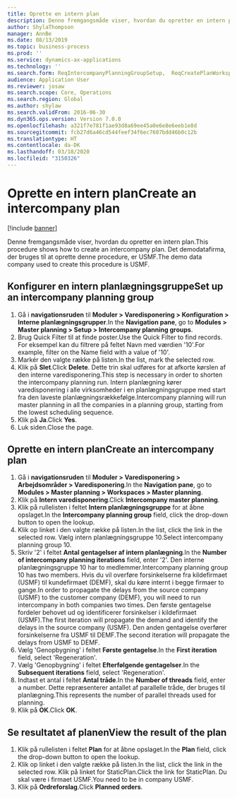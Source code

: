 ```yaml
---
title: Oprette en intern plan
description: Denne fremgangsmåde viser, hvordan du opretter en intern plan.
author: ShylaThompson
manager: AnnBe
ms.date: 08/13/2019
ms.topic: business-process
ms.prod: ''
ms.service: dynamics-ax-applications
ms.technology: ''
ms.search.form: ReqIntercompanyPlanningGroupSetup,  ReqCreatePlanWorkspace
audience: Application User
ms.reviewer: josaw
ms.search.scope: Core, Operations
ms.search.region: Global
ms.author: shylaw
ms.search.validFrom: 2016-06-30
ms.dyn365.ops.version: Version 7.0.0
ms.openlocfilehash: a321f7e781f1ae93d8a69ee45a0e6e8e6eeb1e8d
ms.sourcegitcommit: fcb27d6a46cd544feef34f6ec7607bdd46b0c12b
ms.translationtype: HT
ms.contentlocale: da-DK
ms.lasthandoff: 03/18/2020
ms.locfileid: "3150326"
---
```

# <a name="create-an-intercompany-plan"></a><span data-ttu-id="20daf-103">Oprette en intern plan</span><span class="sxs-lookup"><span data-stu-id="20daf-103">Create an intercompany plan</span></span>

[!include [banner](../../includes/banner.md)]

<span data-ttu-id="20daf-104">Denne fremgangsmåde viser, hvordan du opretter en intern plan.</span><span class="sxs-lookup"><span data-stu-id="20daf-104">This procedure shows how to create an intercompany plan.</span></span> <span data-ttu-id="20daf-105">Det demodatafirma, der bruges til at oprette denne procedure, er USMF.</span><span class="sxs-lookup"><span data-stu-id="20daf-105">The demo data company used to create this procedure is USMF.</span></span>


## <a name="set-up-an-intercompany-planning-group"></a><span data-ttu-id="20daf-106">Konfigurer en intern planlægningsgruppe</span><span class="sxs-lookup"><span data-stu-id="20daf-106">Set up an intercompany planning group</span></span> 
1. <span data-ttu-id="20daf-107">Gå i **navigationsruden** til **Moduler > Varedisponering > Konfiguration > Interne planlægningsgrupper**.</span><span class="sxs-lookup"><span data-stu-id="20daf-107">In the **Navigation pane**, go to **Modules > Master planning > Setup > Intercompany planning groups**.</span></span> 
2. <span data-ttu-id="20daf-108">Brug Quick Filter til at finde poster.</span><span class="sxs-lookup"><span data-stu-id="20daf-108">Use the Quick Filter to find records.</span></span> <span data-ttu-id="20daf-109">For eksempel kan du filtrere på feltet Navn med værdien '10'.</span><span class="sxs-lookup"><span data-stu-id="20daf-109">For example, filter on the Name field with a value of '10'.</span></span>
3. <span data-ttu-id="20daf-110">Markér den valgte række på listen.</span><span class="sxs-lookup"><span data-stu-id="20daf-110">In the list, mark the selected row.</span></span>
4. <span data-ttu-id="20daf-111">Klik på **Slet**.</span><span class="sxs-lookup"><span data-stu-id="20daf-111">Click **Delete**.</span></span> <span data-ttu-id="20daf-112">Dette trin skal udføres for at afkorte kørslen af den interne varedisponering.</span><span class="sxs-lookup"><span data-stu-id="20daf-112">This step is necessary in order to shorten the intercompany planning run.</span></span>   <span data-ttu-id="20daf-113">Intern planlægning kører varedisponering i alle virksomheder i en planlægningsgruppe med start fra den laveste planlægningsrækkefølge.</span><span class="sxs-lookup"><span data-stu-id="20daf-113">Intercompany planning will run master planning in all the companies in a planning group, starting from the lowest scheduling sequence.</span></span>  
5. <span data-ttu-id="20daf-114">Klik på **Ja**.</span><span class="sxs-lookup"><span data-stu-id="20daf-114">Click **Yes**.</span></span>
6. <span data-ttu-id="20daf-115">Luk siden.</span><span class="sxs-lookup"><span data-stu-id="20daf-115">Close the page.</span></span>

## <a name="create-an-intercompany-plan"></a><span data-ttu-id="20daf-116">Oprette en intern plan</span><span class="sxs-lookup"><span data-stu-id="20daf-116">Create an intercompany plan</span></span>
1. <span data-ttu-id="20daf-117">Gå i **navigationsruden** til **Moduler > Varedisponering > Arbejdsområder > Varedisponering**.</span><span class="sxs-lookup"><span data-stu-id="20daf-117">In the **Navigation pane**, go to **Modules > Master planning > Workspaces > Master planning**.</span></span>
2. <span data-ttu-id="20daf-118">Klik på **Intern varedisponering**.</span><span class="sxs-lookup"><span data-stu-id="20daf-118">Click **Intercompany master planning**.</span></span>  
3. <span data-ttu-id="20daf-119">Klik på rullelisten i feltet **Intern planlægningsgruppe** for at åbne opslaget.</span><span class="sxs-lookup"><span data-stu-id="20daf-119">In the **Intercompany planning group** field, click the drop-down button to open the lookup.</span></span>
4. <span data-ttu-id="20daf-120">Klik op linket i den valgte række på listen.</span><span class="sxs-lookup"><span data-stu-id="20daf-120">In the list, click the link in the selected row.</span></span> <span data-ttu-id="20daf-121">Vælg intern planlægningsgruppe 10.</span><span class="sxs-lookup"><span data-stu-id="20daf-121">Select intercompany planning group 10.</span></span>  
5. <span data-ttu-id="20daf-122">Skriv '2' i feltet **Antal gentagelser af intern planlægning**.</span><span class="sxs-lookup"><span data-stu-id="20daf-122">In the **Number of intercompany planning iterations** field, enter '2'.</span></span> <span data-ttu-id="20daf-123">Den interne planlægningsgruppe 10 har to medlemmer.</span><span class="sxs-lookup"><span data-stu-id="20daf-123">Intercompany planning group 10 has two members.</span></span> <span data-ttu-id="20daf-124">Hvis du vil overføre forsinkelserne fra kildefirmaet (USMF) til kundefirmaet (DEMF), skal du køre internt i begge firmaer to gange.</span><span class="sxs-lookup"><span data-stu-id="20daf-124">In order to propagate the delays from the source company (USMF) to the customer company (DEMF), you will need to run intercompany in both companies two times.</span></span> <span data-ttu-id="20daf-125">Den første gentagelse fordeler behovet ud og identificerer forsinkelser i kildefirmaet (USMF).</span><span class="sxs-lookup"><span data-stu-id="20daf-125">The first iteration will propagate the demand and identify the delays in the source company (USMF).</span></span> <span data-ttu-id="20daf-126">Den anden gentagelse overfører forsinkelserne fra USMF til DEMF.</span><span class="sxs-lookup"><span data-stu-id="20daf-126">The second iteration will propagate the delays from USMF to DEMF.</span></span>  
6. <span data-ttu-id="20daf-127">Vælg 'Genopbygning' i feltet **Første gentagelse**.</span><span class="sxs-lookup"><span data-stu-id="20daf-127">In the **First iteration** field, select 'Regeneration'.</span></span>
7. <span data-ttu-id="20daf-128">Vælg 'Genopbygning' i feltet **Efterfølgende gentagelser**.</span><span class="sxs-lookup"><span data-stu-id="20daf-128">In the **Subsequent iterations** field, select 'Regeneration'.</span></span>
8. <span data-ttu-id="20daf-129">Indtast et antal i feltet **Antal tråde**.</span><span class="sxs-lookup"><span data-stu-id="20daf-129">In the **Number of threads** field, enter a number.</span></span> <span data-ttu-id="20daf-130">Dette repræsenterer antallet af parallelle tråde, der bruges til planlægning.</span><span class="sxs-lookup"><span data-stu-id="20daf-130">This represents the number of parallel threads used for planning.</span></span>  
9. <span data-ttu-id="20daf-131">Klik på **OK**.</span><span class="sxs-lookup"><span data-stu-id="20daf-131">Click **OK**.</span></span>

## <a name="view-the-result-of-the-plan"></a><span data-ttu-id="20daf-132">Se resultatet af planen</span><span class="sxs-lookup"><span data-stu-id="20daf-132">View the result of the plan</span></span>
1. <span data-ttu-id="20daf-133">Klik på rullelisten i feltet **Plan** for at åbne opslaget.</span><span class="sxs-lookup"><span data-stu-id="20daf-133">In the **Plan** field, click the drop-down button to open the lookup.</span></span>
2. <span data-ttu-id="20daf-134">Klik op linket i den valgte række på listen.</span><span class="sxs-lookup"><span data-stu-id="20daf-134">In the list, click the link in the selected row.</span></span> <span data-ttu-id="20daf-135">Klik på linket for StaticPlan.</span><span class="sxs-lookup"><span data-stu-id="20daf-135">Click the link for StaticPlan.</span></span> <span data-ttu-id="20daf-136">Du skal være i firmaet USMF.</span><span class="sxs-lookup"><span data-stu-id="20daf-136">You need to be in company USMF.</span></span>  
3. <span data-ttu-id="20daf-137">Klik på **Ordreforslag**.</span><span class="sxs-lookup"><span data-stu-id="20daf-137">Click **Planned orders**.</span></span>

